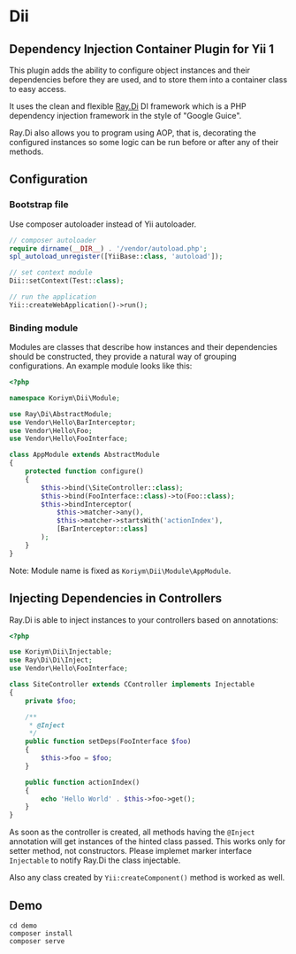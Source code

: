 # Dii

## Dependency Injection Container Plugin for Yii 1

This plugin adds the ability to configure object instances and their dependencies before they are used, and to store them into a container class to easy access.

It uses the clean and flexible [Ray.Di](https://github.com/ray-di/Ray.Di) DI framework which is a PHP dependency injection framework in the style of "Google Guice".

Ray.Di also allows you to program using AOP, that is, decorating the configured instances so some logic can be run before or after any of their methods.

## Configuration

### Bootstrap file

Use composer autoloader instead of Yii autoloader.

```php
// composer autoloader
require dirname(__DIR__) . '/vendor/autoload.php';
spl_autoload_unregister([YiiBase::class, 'autoload']);

// set context module
Dii::setContext(Test::class);

// run the application
Yii::createWebApplication()->run();
```

### Binding module

Modules are classes that describe how instances and their dependencies should be constructed, they provide a natural way of grouping configurations. An example module looks like this:

```php
<?php

namespace Koriym\Dii\Module;

use Ray\Di\AbstractModule;
use Vendor\Hello\BarInterceptor;
use Vendor\Hello\Foo;
use Vendor\Hello\FooInterface;

class AppModule extends AbstractModule
{
    protected function configure()
    {
        $this->bind(\SiteController::class);
        $this->bind(FooInterface::class)->to(Foo::class);
        $this->bindInterceptor(
            $this->matcher->any(),
            $this->matcher->startsWith('actionIndex'),
            [BarInterceptor::class]
        );
    }
}
```

Note: Module name is fixed as `Koriym\Dii\Module\AppModule`.

## Injecting Dependencies in Controllers

Ray.Di is able to inject instances to your controllers based on annotations:

```php
<?php

use Koriym\Dii\Injectable;
use Ray\Di\Di\Inject;
use Vendor\Hello\FooInterface;

class SiteController extends CController implements Injectable
{
    private $foo;

    /**
     * @Inject
     */
    public function setDeps(FooInterface $foo)
    {
        $this->foo = $foo;
    }

    public function actionIndex()
    {
        echo 'Hello World' . $this->foo->get();
    }
}
```

As soon as the controller is created, all methods having the `@Inject` annotation will get instances of the hinted class passed. This works only for setter method, not constructors. Please implemet marker interface `Injectable` to notify Ray.Di the class injectable.

Also any class created by `Yii:createComponent()` method is worked as well.

## Demo

    cd demo
    composer install
    composer serve
